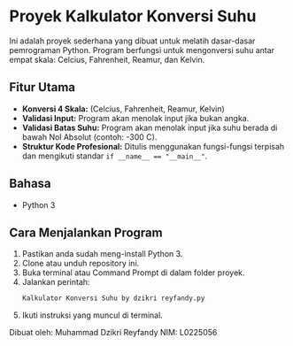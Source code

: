 # Proyek Kalkulator Konversi Suhu

Ini adalah proyek sederhana yang dibuat untuk melatih dasar-dasar pemrograman Python. Program berfungsi untuk mengonversi suhu antar empat skala: Celcius, Fahrenheit, Reamur, dan Kelvin.

## Fitur Utama
* **Konversi 4 Skala:** (Celcius, Fahrenheit, Reamur, Kelvin)
* **Validasi Input:** Program akan menolak input jika bukan angka.
* **Validasi Batas Suhu:** Program akan menolak input jika suhu berada di bawah Nol Absolut (contoh: -300 C).
* **Struktur Kode Profesional:** Ditulis menggunakan fungsi-fungsi terpisah dan mengikuti standar `if __name__ == "__main__"`.

## Bahasa 
* Python 3

## Cara Menjalankan Program
1.  Pastikan anda sudah meng-install Python 3.
2.  Clone atau unduh repository ini.
3.  Buka terminal atau Command Prompt di dalam folder proyek.
4.  Jalankan perintah:
    ```bash
    Kalkulator Konversi Suhu by dzikri reyfandy.py
    ```
5.  Ikuti instruksi yang muncul di terminal.


Dibuat oleh: Muhammad Dzikri Reyfandy
NIM: L0225056
